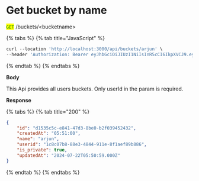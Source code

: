# Get bucket by name

<mark style="color:green;">`GET`</mark> /buckets/\<bucketname>

{% tabs %}
{% tab title="JavaScript" %}
```javascript
curl --location 'http://localhost:3000/api/buckets/arjun' \
--header 'Authorization: Bearer eyJhbGciOiJIUzI1NiIsInR5cCI6IkpXVCJ9.eyJ1c2VybmFtZSI6Im5pa3VuaiIsInVzZXJpZCI6IjFjOGMwN2I4LTg4ZTMtNDg0NC05MTFlLThmMWFlZjg5Yjg4NiIsImlhdCI6MTcyMTYyNzQwOCwiZXhwIjoxNzIyMjMyMjA4fQ.xKYkkC-4ooPz62in1Xx7v6lbxhNOl6j0jDhFt5KM7EY'
```
{% endtab %}
{% endtabs %}

**Body**

This Api provides all users buckets. Only userId in the param is required.

**Response**

{% tabs %}
{% tab title="200" %}
```json
{
    "id": "d1535c5c-e841-47d3-8be0-b2f039452432",
    "createdAt": "05:51:00",
    "name": "arjun",
    "userid": "1c8c07b8-88e3-4844-911e-8f1aef89b886",
    "is_private": true,
    "updatedAt": "2024-07-22T05:50:59.000Z"
}
```
{% endtab %}
{% endtabs %}
